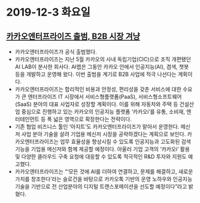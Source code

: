 # 2019-12-3 화요일

## [카카오엔터프라이즈 출범, B2B 시장 겨냥](http://www.bloter.net/archives/363312)
- 카카오엔터프라이즈가 공식 출범했다.
- 카카오엔터프라이즈는 지난 5월 카카오의 사내 독립기업(CIC)으로 조직 개편됐던 AI LAB이 분사한 회사다. AI랩은 그동안 카카오 안에서 인공지능(AI), 겸색, 챗봇 등을 개발하고 운영해 왔다. 이번 출범을 계기로 B2B 사업에 적극 나선다는 계획이다.
- 카카오엔터프라이즈는 합리적인 비용과 안정성, 편리성을 갖춘 서비스에 대한 수요가 큰 엔터프라이즈 IT 시장에서 서비스형플랫폼(PaaS), 서비스형소프트웨어(SaaS) 분야의 대표 사업자로 성장할 계획이다. 이를 위해 자동차와 주택 등 건설산업 중심으로 진행하고 있는 카카오의 인공지능 플랫폼 ‘카카오i’를 유통, 소비재, 엔터테인먼트 등 폭 넓은 영역으로 확장한다는 전략이다.
- 기존 협업 비즈니스 툴인 ‘아지트’도 카카오엔터프라이즈가 맡아서 운영한다. 메신저 사업 분야 기술을 살려 기업용 메신저 시장을 공략하겠다는 계획으로 보인다. 카카오엔터프라이즈는 업무 효율성을 향상시킬 수 있도록 인공지능과 고도화된 검색 기능을 기업용 메신저와 함께 제공할 예정이다. 아울러 기업 고객의 ‘카카오i’ 활용 및 다양한 클라우드 구축 요청에 대응할 수 있도록 적극적인 R&D 투자와 지원도 예고했다.
- 카카오엔터프라이즈는 “‘모든 것에 AI를 더하여 연결하고, 문제를 해결하고, 새로운 가치를 창조한다’라는 슬로건을 바탕으로 카카오톡 기반의 운영 노하우와 인공지능 기술을 기반으로 전 산업분야의 디지털 트랜스포메이션을 선도할 예정이다”라고 밝혔다.

